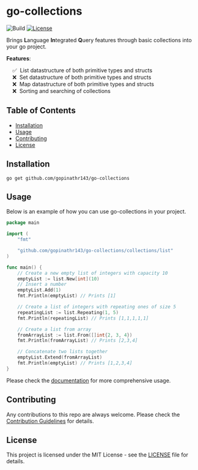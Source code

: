 # go-collections
<p>
<img src="https://github.com/gopinathr143/go-collections/actions/workflows/pr-actions.yml/badge.svg" alt="Build">
<a href="https://github.com/gopinathr143/go-collections/blob/main/LICENSE"><img src="https://img.shields.io/badge/license-MIT-purple" alt="License"></a>
</p>

Brings **L**anguage **In**tegrated **Q**uery features through basic collections into your go project.

**Features**:

<p>
&nbsp;&nbsp;&nbsp;&nbsp;✅&nbsp; List datastructure of both primitive types and structs<br />
&nbsp;&nbsp;&nbsp;&nbsp;❌&nbsp; Set datastructure of both primitive types and structs<br />
&nbsp;&nbsp;&nbsp;&nbsp;❌&nbsp; Map datastructure of both primitive types and structs<br />
&nbsp;&nbsp;&nbsp;&nbsp;❌&nbsp; Sorting and searching of collections<br />
</p>

## Table of Contents

- [Installation](#installation)
- [Usage](#usage)
- [Contributing](#contributing)
- [License](#license)

## Installation

```shell
go get github.com/gopinathr143/go-collections
```

## Usage

Below is an example of how you can use go-collections in your project.

```go
package main

import (
	"fmt"

	"github.com/gopinathr143/go-collections/collections/list"
)

func main() {
	// Create a new empty list of integers with capacity 10
	emptyList := list.New[int](10)
	// Insert a number
	emptyList.Add(1)
	fmt.Println(emptyList) // Prints [1]

	// Create a list of integers with repeating ones of size 5
	repeatingList := list.Repeating(1, 5)
	fmt.Println(repeatingList) // Prints [1,1,1,1,1]

	// Create a list from array
	fromArrayList := list.From([]int{2, 3, 4})
	fmt.Println(fromArrayList) // Prints [2,3,4]

	// Concatenate two lists together
	emptyList.Extend(fromArrayList)
	fmt.Println(emptyList) // Prints [1,2,3,4]
}

```

Please check the [documentation](https://pkg.go.dev/github.com/gopinathr143/go-collections) for more comprehensive usage.

## Contributing

Any contributions to this repo are always welcome. Please check the [Contribution Guidelines](CONTRIBUTING.md) for details.

## License

This project is licensed under the MIT License - see the [LICENSE](LICENSE) file for details.
